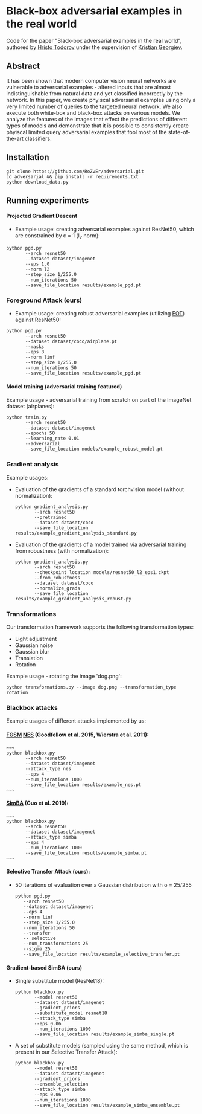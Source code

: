 # Black-box adversarial examples in the real world

Code for the paper "Black-box adversarial examples in the real world", authored by 
[Hristo Todorov](https://github.com/RoZvEr/) under the supervision of 
[Kristian Georgiev](https://github.com/kristian-georgiev/).

## Abstract
It has been shown that modern computer vision neural networks are vulnerable to adversarial examples -
altered inputs that are almost indistinguishable from natural data and yet classified incorrectly by the network.
In this paper, we create phyiscal adversarial examples using only a very limited number of queries to the targeted neural network.
We also execute both white-box and black-box attacks on various models. We analyze the features of the images that
effect the predictions of different types of models and demonstrate that it is possible to consistently create phyiscal
limited query adversarial examples that fool most of the state-of-the-art classifiers.

## Installation
~~~ 
git clone https://github.com/RoZvEr/adversarial.git
cd adversarial && pip install -r requirements.txt
python download_data.py
~~~

## Running experiments
#### Projected Gradient Descent
* Example usage: creating adversarial examples against ResNet50, which are constrained by &epsilon; = 1 (l<sub>2</sub> norm):
~~~
python pgd.py
       --arch resnet50
       --dataset dataset/imagenet
       --eps 1.0
       --norm l2
       --step_size 1/255.0
       --num_iterations 50
       --save_file_location results/example_pgd.pt
~~~

### Foreground Attack (ours) 
* Example usage: creating robust adversarial examples (utilizing [EOT](https://arxiv.org/abs/1707.07397)) against ResNet50:
~~~
python pgd.py
       --arch resnet50
       --dataset dataset/coco/airplane.pt
       --masks
       --eps 8
       --norm linf
       --step_size 1/255.0
       --num_iterations 50
       --save_file_location results/example_pgd.pt
~~~


#### Model training (adversarial training featured)

Example usage - adversarial training from scratch on part of the ImageNet dataset (airplanes):
~~~
python train.py
       --arch resnet50
       --dataset dataset/imagenet
       --epochs 50
       --learning_rate 0.01
       --adversarial
       --save_file_location models/example_robust_model.pt
~~~

### Gradient analysis
Example usages:
* Evaluation of the gradients of a standard torchvision model (without normalization):
    ~~~
    python gradient_analysis.py
           --arch resnet50
           --pretrained
           --dataset dataset/coco
           --save_file_location results/example_gradient_analysis_standard.py
    ~~~
* Evaluation of the gradients of a model trained via adversarial training from robustness (with normalization):
    ~~~
    python gradient_analysis.py
           --arch resnet50
           --checkpoint_location models/resnet50_l2_eps1.ckpt
           --from_robustness
           --dataset dataset/coco
           --normalize_grads
           --save_file_location results/example_gradient_analysis_robust.py
    ~~~

### Transformations
Our transformation framework supports the following transformation types:
* Light adjustment
* Gaussian noise
* Gaussian blur
* Translation
* Rotation

Example usage - rotating the image 'dog.png':

~~~
python transformations.py --image dog.png --transformation_type rotation
~~~

### Blackbox attacks
Example usages of different attacks implemented by us:
#### [FGSM](https://arxiv.org/abs/1412.6572) [NES](https://arxiv.org/abs/1106.4487) (Goodfellow et al. 2015, Wierstra et al. 2011):
    ~~~
    python blackbox.py 
           --arch resnet50
           --dataset dataset/imagenet
           --attack_type nes
           --eps 4
           --num_iterations 1000
           --save_file_location results/example_nes.pt
    ~~~
#### [SimBA](https://arxiv.org/abs/1905.07121) (Guo et al. 2019):
    ~~~
    python blackbox.py 
           --arch resnet50
           --dataset dataset/imagenet
           --attack_type simba
           --eps 4
           --num_iterations 1000
           --save_file_location results/example_simba.pt
    ~~~

  
 #### Selective Transfer Attack (ours):
 * 50 iterations of evaluation over a Gaussian distribution with &sigma; = 25/255
    ~~~
    python pgd.py
       --arch resnet50
       --dataset dataset/imagenet
       --eps 4
       --norm linf
       --step_size 1/255.0
       --num_iterations 50
       --transfer
       -- selective
       --num_transformations 25
       --sigma 25
       --save_file_location results/example_selective_transfer.pt
    ~~~


#### Gradient-based SimBA (ours)
* Single substitute model (ResNet18):
    ~~~
    python blackbox.py 
           --model resnet50
           --dataset dataset/imagenet
           --gradient_priors
           --substitute_model resnet18
           --attack_type simba
           --eps 0.06
           --num_iterations 1000
           --save_file_location results/example_simba_single.pt
    ~~~
  
* A set of substitute models (sampled using the same method, which is
 present in our Selective Transfer Attack):
    ~~~
    python blackbox.py 
           --model resnet50
           --dataset dataset/imagenet
           --gradient_priors
           --ensemble_selection
           --attack_type simba
           --eps 0.06
           --num_iterations 1000
           --save_file_location results/example_simba_ensemble.pt
    ~~~
